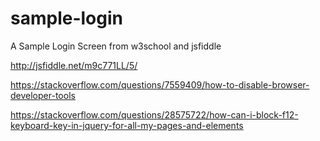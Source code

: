 # sample-login
 A Sample Login Screen from w3school and jsfiddle

http://jsfiddle.net/m9c771LL/5/

https://stackoverflow.com/questions/7559409/how-to-disable-browser-developer-tools

https://stackoverflow.com/questions/28575722/how-can-i-block-f12-keyboard-key-in-jquery-for-all-my-pages-and-elements